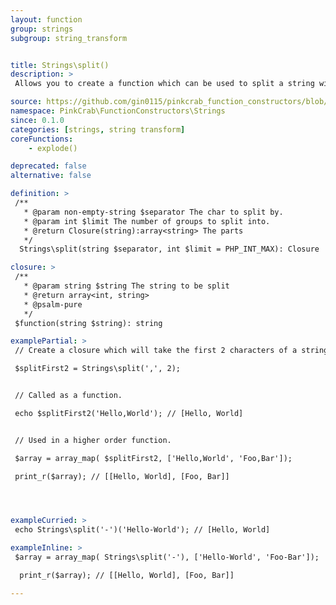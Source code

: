 ```yaml
---
layout: function
group: strings
subgroup: string_transform


title: Strings\split()
description: >
 Allows you to create a function which can be used to split a string with a defined starting and ending char index. These can either be used as part of a Higher Order Function such as array_map() or as part of a compiled/pipe function.

source: https://github.com/gin0115/pinkcrab_function_constructors/blob/master/src/strings.php#L65
namespace: PinkCrab\FunctionConstructors\Strings
since: 0.1.0
categories: [strings, string transform]
coreFunctions: 
    - explode()

deprecated: false
alternative: false

definition: >
 /**
   * @param non-empty-string $separator The char to split by.
   * @param int $limit The number of groups to split into.
   * @return Closure(string):array<string> The parts
   */
  Strings\split(string $separator, int $limit = PHP_INT_MAX): Closure

closure: >
 /**
   * @param string $string The string to be split
   * @return array<int, string>
   * @psalm-pure
   */ 
 $function(string $string): string

examplePartial: >
 // Create a closure which will take the first 2 characters of a string.

 $splitFirst2 = Strings\split(',', 2);  


 // Called as a function.

 echo $splitFirst2('Hello,World'); // [Hello, World]


 // Used in a higher order function.

 $array = array_map( $splitFirst2, ['Hello,World', 'Foo,Bar']);

 print_r($array); // [[Hello, World], [Foo, Bar]]




exampleCurried: >
 echo Strings\split('-')('Hello-World'); // [Hello, World]

exampleInline: >
 $array = array_map( Strings\split('-'), ['Hello-World', 'Foo-Bar']);

  print_r($array); // [[Hello, World], [Foo, Bar]]

---
```




